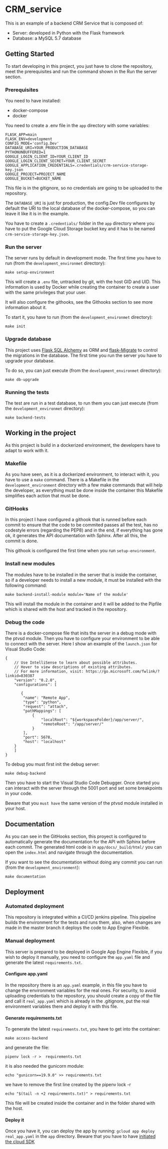 # CRM_service
This is an example of a backend CRM Service that is composed of:
- Server: developed in Python with the Flask framework
- Database: a MySQL 5.7 database
## __Getting Started__
To start developing in this project, you just have to clone the repository, meet the prerequisites and run the command shown in the Run the server section.
### __Prerequisites__
You need to have installed:
- docker-compose 
- docker

You need to create a .env file in the `app` directory with some variables:
```
FLASK_APP=main
FLASK_ENV=development
CONFIG_MODE='config.Dev'
DATABASE_URI=YOUR_PRODUCTION_DATABASE 
PYTHONUNBUFFERED=1
GOOGLE_LOGIN_CLIENT_ID=YOUR_CLIENT_ID
GOOGLE_LOGIN_CLIENT_SECRET=YOUR_CLIENT_SECRET
GOOGLE_APPLICATION_CREDENTIALS=.credentials/crm-service-storage-key.json
GOOGLE_PROJECT=PROJECT_NAME
GOOGLE_BUCKET=BUCKET_NAME
```

This file is in the gitignore, so no credentials are going to be uploaded to the repository.

The `DATABASE_URI` is just for production, the config.Dev file configures by default the URI to the local database of the docker-compose, so you can leave it like it is in the example.

You have to create a `.credentials/` folder in the `app` directory where you have to put the Google Cloud Storage bucket key and it has to be named `crm-service-storage-key.json`.

### __Run the server__
The server runs by default in development mode. The first time you have to run (from the `development_environmet` directory):

`make setup-environment`

This will create a `.env` file, untracked by git, with the host GID and UID. This information is used by Docker while creating the container to create a user with the same privileges that your user. 

It will also configure the githooks, see the Githooks section to see more information about it.

To start it, you have to run (from the `development_environmet` directory):

`make init`

### __Upgrade database__
This project uses [Flask SQL Alchemy](https://flask-sqlalchemy.palletsprojects.com/en/2.x/) as ORM and [flask-Migrate](https://flask-migrate.readthedocs.io/en/latest/) to control the migrations in the database. The first time you run the server you have to upgrade your database. 

To do so, you can just execute (from the `development_environmet` directory):

`make db-upgrade`

### __Running the tests__
The test are run in a test database, to run them you can just execute (from the `development_environmet` directory):

`make backend-tests`

## __Working in the project__
As this project is build in a dockerized environment, the developers have to adapt to work with it.

### __Makefile__
As you have seen, as it is a dockerized environment, to interact with it, you have to use a `make` command. There is a Makefile in the `development_environment` directory with a few make commands that will help the developer, as everything must be done inside the container this Makefile simplifies each action that must be done.

### __GitHooks__
In this project I have configured a githook that is runned before each commit to ensure that the code to be commited passes all the test, has no codestyle errors (regarding the PEP8) and in the end, if everything has gone ok, it generates the API documentation with Sphinx. After all this, the commit is done.

This githook is configured the first time when you run `setup-environment`.

### __Install new modules__
The modules have to be installed in the server that is inside the container, so if a developer needs to install a new module, it must be installed with the following command:

`make backend-install-module module='Name of the module'`

This will install the module in the container and it will be added to the Pipfile which is shared with the host and tracked in the repository.

### __Debug the code__
There is a docker-compose file that inits the server in a debug mode with the ptvsd module. Then you have to configure your environment to be able to connect with the server. Here I show an example of the `launch.json` for Visual Studio Code:

```
{
    // Use IntelliSense to learn about possible attributes.
    // Hover to view descriptions of existing attributes.
    // For more information, visit: https://go.microsoft.com/fwlink/?linkid=830387
    "version": "0.2.0",
    "configurations": [
        
       {
        "name": "Remote App",
        "type": "python",
        "request": "attach",
        "pathMappings": [
            {
                "localRoot": "${workspaceFolder}/app/server/",
                "remoteRoot": "/app/server/"
            }
        ],
        "port": 5678,
        "host": "localhost"
    }
    ]
}
```
To debug you must first init the debug server:

`make debug-backend`

Then you have to start the Visual Studio Code Debugger. Once started you can interact with the server through the 5001 port and set some breakpoints in your code.

Beware that you `must have` the same version of the ptvsd module installed in your host.

## __Documentation__
As you can see in the GitHooks section, this proyect is configured to automatically generate the documentation for the API with Sphinx before each commit. The generated html code is in `app/docs/_build/html/` you can open the `index.html` and navigate through the documentation.

If you want to see the documentation without doing any commit you can run (from the `development_environment`):

`make documentation`

## __Deployment__
### __Automated deployment__
This repository is integrated within a CI/CD jenkins pipeline. This pipeline builds the environment for the tests and runs them, also, when changes are made in the master branch it deploys the code to App Engine Flexible.
### __Manual deployment__
This server is prepared to be deployed in Google App Engine Flexible, if you wish to deploy it manually, you need to configure the `app.yaml` file and generate the latest `requirements.txt`.
#### __Configure app.yaml__
In the repository there is an `app.yaml` example, in this file you have to change the environment variables for the real ones. For security, to avoid uploading credentials to the repository, you should create a copy of the file and call it `real_app.yaml` which is already in the .gitignore, put the real environment variables there and deploy it with this file.
#### __Generate requirements.txt__
To generate the latest `requirements.txt`, you have to get into the container:

`make access-backend`

and generate the file:

`pipenv lock -r >  requirements.txt`

it is also needed the gunicorn module:

`echo "gunicorn==19.9.0" >> requirements.txt`

we have to remove the first line created by the pipenv lock -r

`echo "$(tail -n +2 requirements.txt)" > requirements.txt`

This file will be created inside the container and in the folder shared with the host.
#### __Deploy it__
Once you have it, you can deploy the app by running: `gcloud app deploy real_app.yaml` in the `app` directory. Beware that you have to have [initiated the cloud SDK](https://cloud.google.com/sdk/docs/initializing "Initializing Cloud SDK")
